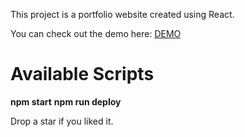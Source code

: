 <p>This project is a portfolio website created using React.</p>
<p>You can check out the demo here: <a target="_blank" href="https://kcsujeet.com">DEMO</a> </p>

<h1>Available Scripts</h1>
<strong>npm start</strong>
<strong>npm run deploy</strong> <br>
<p>Drop a star if you liked it.</p>
